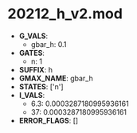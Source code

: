 # 20212_h_v2.mod

- **G_VALS**:
  - gbar_h: 0.1
- **GATES**:
  - n: 1
- **SUFFIX**: h
- **GMAX_NAME**: gbar_h
- **STATES**: ['n']
- **I_VALS**:
  - 6.3: 0.0003287180995936161
  - 37: 0.0003287180995936161
- **ERROR_FLAGS**: []
